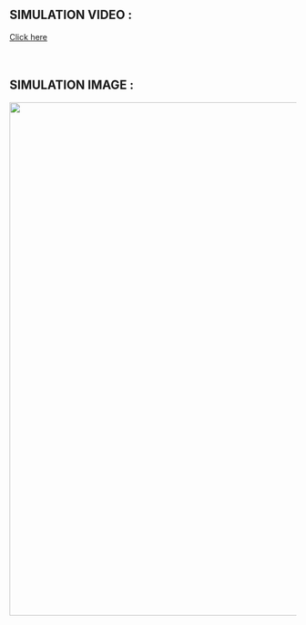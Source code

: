 ## SIMULATION VIDEO :
[Click here](https://drive.google.com/file/d/1-TrHHxlWaTf0Vl2mnMX8onYRlKXpJCX7/view?usp=sharing)
<br><br><br>
## SIMULATION IMAGE :
<img src="https://github.com/Godson-Thomas/IOT-Based-Air-Monitoring-Device/blob/master/Simulation/Simulated_Images/Final_Simulation.JPG" width="900">